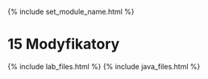 {% include set_module_name.html %}
# 15 Modyfikatory
{% include lab_files.html %}
{% include java_files.html %}